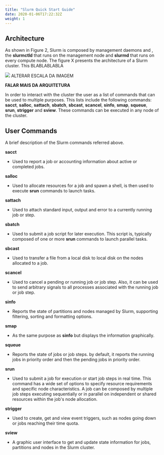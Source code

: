 ```yaml
---
title: "Slurm Quick Start Guide"
date: 2020-01-06T17:22:32Z
weight: 1
---
```


## Architecture

As shown in Figure 2, Slurm is composed by management daemons and , the **slurmctld** that runs on the management node and **slurmd** that runs on every compute node. The figure X presents the architecture of a Slurm cluster. This BLABLABLABLA


[![](/images/arch.gif)](#)
ALTERAR ESCALA DA IMAGEM

**FALAR MAIS DA ARQUITETURA**

In order to interact with the cluster the user as a list of commands that can be used to multiple purposes. This lists include the following commands: **sacct**, **salloc**, **sattach**, **sbatch**, **sbcast**, **scancel**, **sinfo**, **smap**, **squeue**, **srun**, **strigger** and **sview**. These commands can be executed in any node of the cluster.

## User Commands

A brief description of the Slurm commands referred above.

**sacct**
 - Used to report a job or accounting information about active or completed jobs.

**salloc**
 - Used to allocate resources for a job and spawn a shell, is then used to execute **srun** commands to launch tasks.

**sattach**
 - Used to attach standard input, output and error to a currently running job or step.

**sbatch**
 - Used to submit a job script for later execution. This script is, typically composed of one or more **srun** commands to launch parallel tasks.

**sbcast**
 - Used to transfer a file from a local disk to local disk on the nodes allocated to a job.

**scancel**
 - Used to cancel a pending or running job or job step. Also, it can be used to send arbitrary signals to all processes associated with the running job or job step.

**sinfo**
 - Reports the state of partitions and nodes managed by Slurm, supporting filtering, sorting and formatting options.

**smap**
- As the same purpose as **sinfo** but displays the information graphically.

**squeue**
 - Reports the state of jobs or job steps. by default, it reports the running jobs in priority order and then the pending jobs in priority order.

**srun**
 - Used to submit a job for execution or start job steps in real time. This command has a wide set of options to specify resource requirements and specific node characteristics. A job can be composed by multiple job steps executing sequentially or in parallel on independent or shared resources within the job's node allocation.

**strigger**
 - Used to create, get and view event triggers, such as nodes going down or jobs reaching their time quota.

**sview**
 - A graphic user interface to get and update state information for jobs, partitions and nodes in the Slurm cluster.